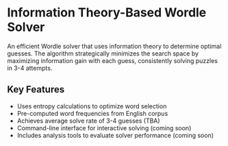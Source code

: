 # Information Theory-Based Wordle Solver

An efficient Wordle solver that uses information theory to determine optimal guesses. The algorithm strategically minimizes the search space by maximizing information gain with each guess, consistently solving puzzles in 3-4 attempts.

## Key Features

- Uses entropy calculations to optimize word selection
- Pre-computed word frequencies from English corpus
- Achieves average solve rate of 3-4 guesses (TBA)
- Command-line interface for interactive solving (coming soon)
- Includes analysis tools to evaluate solver performance (coming soon)
